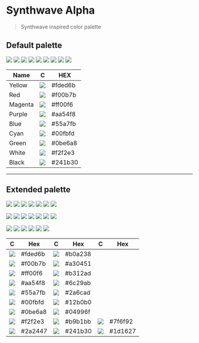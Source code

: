 # Synthwave Alpha
> Synthwave inspired color palette

## Default palette

![](https://via.placeholder.com/32/fded6b/?text=+)
![](https://via.placeholder.com/32/f00b7b/?text=+)
![](https://via.placeholder.com/32/ff00f6/?text=+)
![](https://via.placeholder.com/32/aa54f8/?text=+)
![](https://via.placeholder.com/32/55a7fb/?text=+)
![](https://via.placeholder.com/32/00fbfd/?text=+)
![](https://via.placeholder.com/32/0be6a8/?text=+)
![](https://via.placeholder.com/32/f2f2e3/?text=+)
![](https://via.placeholder.com/32/241b30/?text=+)

Name | C | HEX
--- | --- | ---
Yellow | ![](https://via.placeholder.com/24/fded6b/?text=+) | #fded6b
Red | ![](https://via.placeholder.com/24/f00b7b/?text=+) | #f00b7b
Magenta | ![](https://via.placeholder.com/24/ff00f6/?text=+) | #ff00f6
Purple | ![](https://via.placeholder.com/24/aa54f8/?text=+) | #aa54f8
Blue | ![](https://via.placeholder.com/24/55a7fb/?text=+) | #55a7fb
Cyan | ![](https://via.placeholder.com/24/00fbfd/?text=+) | #00fbfd
Green | ![](https://via.placeholder.com/24/0be6a8/?text=+) | #0be6a8
White | ![](https://via.placeholder.com/24/f2f2e3/?text=+) | #f2f2e3
Black | ![](https://via.placeholder.com/24/241b30/?text=+) | #241b30

---

## Extended palette


![](https://via.placeholder.com/32/fded6b/?text=+)
![](https://via.placeholder.com/32/f00b7b/?text=+)
![](https://via.placeholder.com/32/ff00f6/?text=+)
![](https://via.placeholder.com/32/aa54f8/?text=+)
![](https://via.placeholder.com/32/55a7fb/?text=+)
![](https://via.placeholder.com/32/00fbfd/?text=+)
![](https://via.placeholder.com/32/0be6a8/?text=+)

![](https://via.placeholder.com/32/b0a238/?text=+)
![](https://via.placeholder.com/32/a30451/?text=+)
![](https://via.placeholder.com/32/b312ad/?text=+)
![](https://via.placeholder.com/32/6c29ab/?text=+)
![](https://via.placeholder.com/32/2a6cad/?text=+)
![](https://via.placeholder.com/32/12b0b0/?text=+)
![](https://via.placeholder.com/32/04996f/?text=+)

![](https://via.placeholder.com/32/f2f2e3/?text=+)
![](https://via.placeholder.com/32/b9b1bb/?text=+)
![](https://via.placeholder.com/32/7f6f92/?text=+)
![](https://via.placeholder.com/32/2a2447/?text=+)
![](https://via.placeholder.com/32/241b30/?text=+)
![](https://via.placeholder.com/32/1d1627/?text=+)

C | Hex | C | Hex | C | Hex
--- | --- | --- | --- | --- | ---
![](https://via.placeholder.com/24/fded6b/?text=+) | #fded6b | ![](https://via.placeholder.com/24/b0a238/?text=+) | #b0a238
![](https://via.placeholder.com/24/f00b7b/?text=+) | #f00b7b | ![](https://via.placeholder.com/24/a30451/?text=+) | #a30451
![](https://via.placeholder.com/24/ff00f6/?text=+) | #ff00f6 | ![](https://via.placeholder.com/24/b312ad/?text=+) | #b312ad
![](https://via.placeholder.com/24/aa54f8/?text=+) | #aa54f8 | ![](https://via.placeholder.com/24/6c29ab/?text=+) | #6c29ab
![](https://via.placeholder.com/24/55a7fb/?text=+) | #55a7fb | ![](https://via.placeholder.com/24/2a6cad/?text=+) | #2a6cad
![](https://via.placeholder.com/24/00fbfd/?text=+) | #00fbfd | ![](https://via.placeholder.com/24/12b0b0/?text=+) | #12b0b0
![](https://via.placeholder.com/24/0be6a8/?text=+) | #0be6a8 | ![](https://via.placeholder.com/24/04996f/?text=+) | #04996f
![](https://via.placeholder.com/24/f2f2e3/?text=+) | #f2f2e3 | ![](https://via.placeholder.com/24/b9b1bb/?text=+) | #b9b1bb | ![](https://via.placeholder.com/24/7f6f92/?text=+) | #7f6f92
![](https://via.placeholder.com/24/2a2447/?text=+) | #2a2447 | ![](https://via.placeholder.com/24/241b30/?text=+) | #241b30 | ![](https://via.placeholder.com/24/1d1627/?text=+)  | #1d1627
